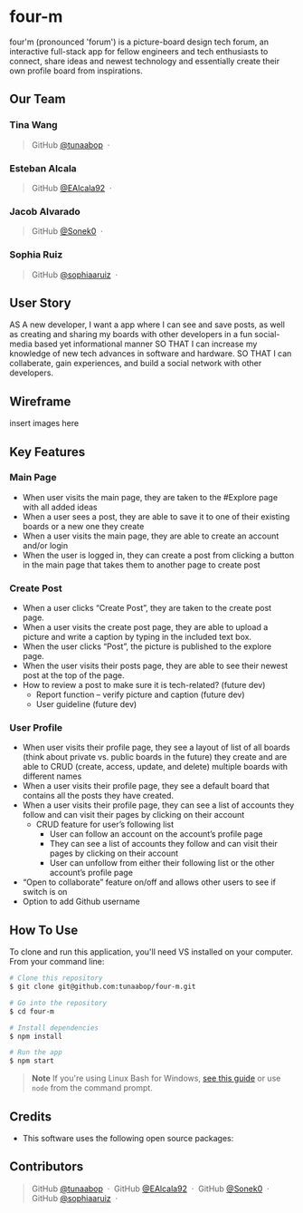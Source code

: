 # four-m
four'm (pronounced 'forum') is a picture-board design tech forum, an interactive full-stack app for fellow engineers and tech enthusiasts to connect, share ideas and newest technology and essentially create their own profile board from inspirations.

## Our Team

### **Tina Wang** ###
> GitHub [@tunaabop](https://github.com/tunaabop) &nbsp;&middot;&nbsp;
### **Esteban Alcala** ###
> GitHub [@EAlcala92](https://github.com/EAlcala92) &nbsp;&middot;&nbsp;
### **Jacob Alvarado** ###
> GitHub [@Sonek0](https://github.com/Sonek0) &nbsp;&middot;&nbsp;
### **Sophia Ruiz** ###
> GitHub [@sophiaaruiz](https://github.com/sophiaruiz) &nbsp;&middot;&nbsp;


## User Story
AS A new developer, I want a app where I can see and save posts, as well as creating and sharing my boards with other developers in a fun social-media based yet informational manner
SO THAT I can increase my knowledge of new tech advances in software and hardware.
SO THAT I can collaberate, gain experiences, and build a social network with other developers.

## Wireframe
insert images here
## Key Features
### Main Page
-   When user visits the main page, they are taken to the #Explore page with all added ideas
-   When a user sees a post, they are able to save it to one of their existing boards or a new one they create
-   When a user visits the main page, they are able to create an account and/or login
-   When the user is logged in, they can create a post from clicking a button in the main page that takes them to another page to create post

### Create Post
-   When a user clicks “Create Post”, they are taken to the create post page. 
-   When a user visits the create post page, they are able to upload a picture and write a caption by typing in the included text box.
-   When the user clicks “Post”, the picture is published to the explore page.
-   When the user visits their posts page, they are able to see their newest post at the top of the page.
-   How to review a post to make sure it is tech-related? (future dev)
    -   Report function – verify picture and caption (future dev)
    -   User guideline (future dev)

### User Profile
-   When user visits their profile page, they see a layout of list of all boards (think about private vs. public boards in the future) they create and are able to CRUD (create, access, update, and delete) multiple boards with different names
-   When a user visits their profile page, they see a default board that contains all the posts they have created.
-   When a user visits their profile page, they can see a list of accounts they follow and can visit their pages by clicking on their account
    -   CRUD feature for user’s following list
        -   User can follow an account on the account’s profile page
        -   They can see a list of accounts they follow and can visit their pages by clicking on their account
        -   User can unfollow from either their following list or the other account’s profile page
-   “Open to collaborate” feature on/off and allows other users to see if switch is on
-   Option to add Github username 

## How To Use

To clone and run this application, you'll need VS installed on your computer. From your command line:

```bash
# Clone this repository
$ git clone git@github.com:tunaabop/four-m.git

# Go into the repository
$ cd four-m

# Install dependencies
$ npm install

# Run the app
$ npm start
```

> **Note**
> If you're using Linux Bash for Windows, [see this guide](https://www.howtogeek.com/261575/how-to-run-graphical-linux-desktop-applications-from-windows-10s-bash-shell/) or use `node` from the command prompt.


## Credits
-   This software uses the following open source packages:

## Contributors

> GitHub [@tunaabop](https://github.com/tunaabop) &nbsp;&middot;&nbsp;
> GitHub [@EAlcala92](https://github.com/EAlcala92) &nbsp;&middot;&nbsp;
> GitHub [@Sonek0](https://github.com/Sonek0) &nbsp;&middot;&nbsp;
> GitHub [@sophiaaruiz](https://github.com/sophiaruiz) &nbsp;&middot;&nbsp;



